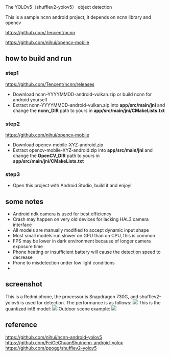 The YOLOv5（shufflev2-yolov5） object detection

This is a sample ncnn android project, it depends on ncnn library and opencv

https://github.com/Tencent/ncnn

https://github.com/nihui/opencv-mobile


## how to build and run
### step1
https://github.com/Tencent/ncnn/releases

* Download ncnn-YYYYMMDD-android-vulkan.zip or build ncnn for android yourself
* Extract ncnn-YYYYMMDD-android-vulkan.zip into **app/src/main/jni** and change the **ncnn_DIR** path to yours in **app/src/main/jni/CMakeLists.txt**

### step2
https://github.com/nihui/opencv-mobile

* Download opencv-mobile-XYZ-android.zip
* Extract opencv-mobile-XYZ-android.zip into **app/src/main/jni** and change the **OpenCV_DIR** path to yours in **app/src/main/jni/CMakeLists.txt**

### step3
* Open this project with Android Studio, build it and enjoy!

## some notes
* Android ndk camera is used for best efficiency
* Crash may happen on very old devices for lacking HAL3 camera interface
* All models are manually modified to accept dynamic input shape
* Most small models run slower on GPU than on CPU, this is common
* FPS may be lower in dark environment because of longer camera exposure time
* Phone heating or insufficient battery will cause the detection speed to decrease
* Prone to misdetection under low light conditions
* 
## screenshot
This is a Redmi phone, the processor is Snapdragon 730G, and shufflev2-yolov5 is used for detection. The performance is as follows:
![](https://user-images.githubusercontent.com/82716366/130217501-6db77073-7727-4ed8-89fe-e644c4bf8cf9.jpg)
This is the quantized int8 model:
![](https://user-images.githubusercontent.com/82716366/130217583-d645ae5b-4f48-49dc-8672-dd60a055a67e.jpg)
Outdoor scene example:
![](https://user-images.githubusercontent.com/82716366/130357030-c4131b64-55e4-40c9-9f66-c17b42d2409b.jpg)

## reference  
https://github.com/nihui/ncnn-android-yolov5
https://github.com/FeiGeChuanShu/ncnn-android-yolox  
https://github.com/ppogg/shufflev2-yolov5 

